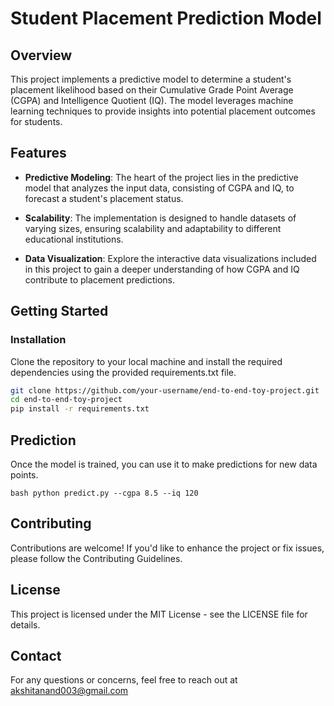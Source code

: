 # Student Placement Prediction Model

## Overview

This project implements a predictive model to determine a student's placement likelihood based on their Cumulative Grade Point Average (CGPA) and Intelligence Quotient (IQ). The model leverages machine learning techniques to provide insights into potential placement outcomes for students.

## Features

- **Predictive Modeling**: The heart of the project lies in the predictive model that analyzes the input data, consisting of CGPA and IQ, to forecast a student's placement status.
  
- **Scalability**: The implementation is designed to handle datasets of varying sizes, ensuring scalability and adaptability to different educational institutions.

- **Data Visualization**: Explore the interactive data visualizations included in this project to gain a deeper understanding of how CGPA and IQ contribute to placement predictions.

## Getting Started

### Installation

Clone the repository to your local machine and install the required dependencies using the provided requirements.txt file.

```bash
git clone https://github.com/your-username/end-to-end-toy-project.git
cd end-to-end-toy-project
pip install -r requirements.txt 
```
## Prediction

Once the model is trained, you can use it to make predictions for new data points.

```bash python predict.py --cgpa 8.5 --iq 120 ```

## Contributing

Contributions are welcome! If you'd like to enhance the project or fix issues, please follow the Contributing Guidelines.

## License

This project is licensed under the MIT License - see the LICENSE file for details.

## Contact

For any questions or concerns, feel free to reach out at akshitanand003@gmail.com
